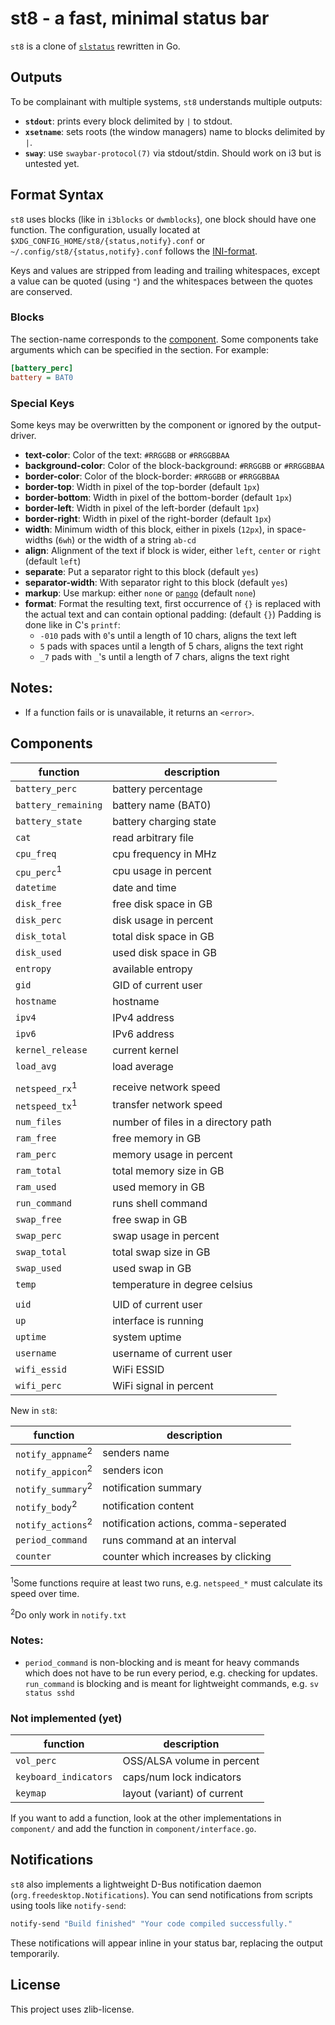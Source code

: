 # st8 - a fast, minimal status bar

`st8` is a clone of [`slstatus`](https://tools.suckless.org/slstatus/) rewritten in Go.

## Outputs

To be complainant with multiple systems, `st8` understands multiple outputs:

- **`stdout`**: prints every block delimited by `|` to stdout.
- **`xsetname`**: sets roots (the window managers) name to blocks delimited by `|`.
- **`sway`**: use `swaybar-protocol(7)` via stdout/stdin. Should work on i3 but is untested yet.

## Format Syntax

`st8` uses blocks (like in `i3blocks` or `dwmblocks`), one block should have one function. The configuration,
usually located at `$XDG_CONFIG_HOME/st8/{status,notify}.conf` or `~/.config/st8/{status,notify}.conf` follows the [INI-format](https://en.wikipedia.org/wiki/INI_file).

Keys and values are stripped from leading and trailing whitespaces, except a value can be quoted (using `"`) and the whitespaces between the quotes are conserved.

### Blocks

The section-name corresponds to the [component](docs/components.md). Some components take arguments which can be specified in the section. For example:

```ini
[battery_perc]
battery = BAT0
```

### Special Keys

Some keys may be overwritten by the component or ignored by the output-driver.

- **text-color**: Color of the text: `#RRGGBB` or `#RRGGBBAA`
- **background-color**: Color of the block-background: `#RRGGBB` or `#RRGGBBAA`
- **border-color**: Color of the block-border: `#RRGGBB` or `#RRGGBBAA`
- **border-top**: Width in pixel of the top-border (default `1px`)
- **border-bottom**: Width in pixel of the bottom-border (default `1px`)
- **border-left**: Width in pixel of the left-border (default `1px`)
- **border-right**: Width in pixel of the right-border (default `1px`)
- **width**: Minimum width of this block, either in pixels (`12px`), in space-widths (`6wh`) or the width of a string `ab-cd`
- **align**: Alignment of the text if block is wider, either `left`, `center` or `right` (default `left`)
- **separate**: Put a separator right to this block (default `yes`)
- **separator-width**: With separator right to this block (default `yes`)
- **markup**: Use markup: either `none` or [`pango`](https://docs.gtk.org/Pango/pango_markup.html) (default `none`)
- **format**: Format the resulting text, first occurrence of `{}` is replaced with the actual text and can contain optional padding: (default `{}`)
  Padding is done like in C's `printf`:
  - `-010` pads with `0`'s until a length of 10 chars, aligns the text left
  - `5` pads with spaces until a length of 5 chars, aligns the text right
  - `_7` pads with `_`'s until a length of 7 chars, aligns the text right

## Notes:

- If a function fails or is unavailable, it returns an `<error>`.

## Components

| function                  | description                          |
| ------------------------- | ------------------------------------ |
| `battery_perc`            | battery percentage                   |
| `battery_remaining`       | battery name (BAT0)                  |
| `battery_state`           | battery charging state               |
| `cat`                     | read arbitrary file                  |
| `cpu_freq`                | cpu frequency in MHz                 |
| `cpu_perc`<sup>1</sup>    | cpu usage in percent                 |
| `datetime`                | date and time                        |
| `disk_free`               | free disk space in GB                |
| `disk_perc`               | disk usage in percent                |
| `disk_total`              | total disk space in GB               |
| `disk_used`               | used disk space in GB                |
| `entropy`                 | available entropy                    |
| `gid`                     | GID of current user                  |
| `hostname`                | hostname                             |
| `ipv4`                    | IPv4 address                         |
| `ipv6`                    | IPv6 address                         |
| `kernel_release`          | current kernel                       |
| `load_avg`                | load average                         |
|                           |                                      |
| `netspeed_rx`<sup>1</sup> | receive network speed                |
| `netspeed_tx`<sup>1</sup> | transfer network speed               |
| `num_files`               | number of files in a directory  path |
| `ram_free`                | free memory in GB                    |
| `ram_perc`                | memory usage in percent              |
| `ram_total`               | total memory size in GB              |
| `ram_used`                | used memory in GB                    |
| `run_command`             | runs shell command                   |
| `swap_free`               | free swap in GB                      |
| `swap_perc`               | swap usage in percent                |
| `swap_total`              | total swap size in GB                |
| `swap_used`               | used swap in GB                      |
| `temp`                    | temperature in degree celsius        |
|                           |                                      |
| `uid`                     | UID of current user                  |
| `up`                      | interface is running                 |
| `uptime`                  | system uptime                        |
| `username`                | username of current user             |
| `wifi_essid`              | WiFi ESSID                           |
| `wifi_perc`               | WiFi signal in percent               |

New in `st8`:

| function                     | description                           |
| ---------------------------- | ------------------------------------- |
| `notify_appname`<sup>2</sup> | senders name                          |
| `notify_appicon`<sup>2</sup> | senders icon                          |
| `notify_summary`<sup>2</sup> | notification summary                  |
| `notify_body`<sup>2</sup>    | notification content                  |
| `notify_actions`<sup>2</sup> | notification actions, comma-seperated |
| `period_command`             | runs command at an interval           |
| `counter`                    | counter which increases by clicking   |


<sup>1</sup>Some functions require at least two runs, e.g. `netspeed_*` must calculate its speed over time.

<sup>2</sup>Do only work in `notify.txt`

### Notes:
- `period_command` is non-blocking and is meant for heavy commands which does not have to be run every period, e.g. checking for updates.
  `run_command` is blocking and is meant for lightweight commands, e.g. `sv status sshd`

### Not implemented (yet)

| function              | description                 |
| --------------------- | --------------------------- |
| `vol_perc`            | OSS/ALSA volume in percent  |
| `keyboard_indicators` | caps/num lock indicators    |
| `keymap`              | layout (variant) of current |

If you want to add a function, look at the other implementations in `component/` and add the function in `component/interface.go`.

## Notifications

`st8` also implements a lightweight D-Bus notification daemon (`org.freedesktop.Notifications`).
You can send notifications from scripts using tools like `notify-send`:

```sh
notify-send "Build finished" "Your code compiled successfully."
```

These notifications will appear inline in your status bar, replacing the output temporarily.

## License

This project uses zlib-license.